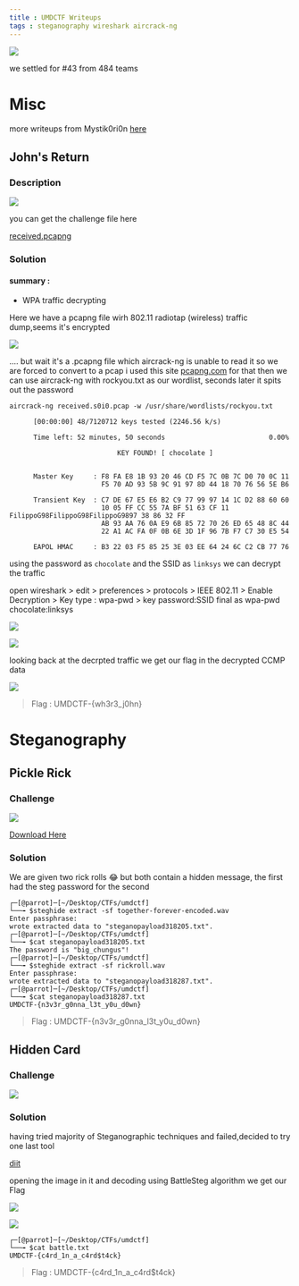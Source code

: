 ```yaml
---
title : UMDCTF Writeups
tags : steganography wireshark aircrack-ng
---
```


![](/img/umdctf/scoreboard.png)

we settled for #43 from 484 teams


# Misc


more writeups from Mystik0ri0n [here](https://github.com/mystickev/CTFwriteups)

## John's Return 

### Description 

![](/img/umdctf/john.png)

you can get the challenge file here 

[received.pcapng](https://github.com/sajjadium/ctf-archives/blob/master/UMDCTF/2021/misc/John_Return/received.pcapng)

### Solution 

#### summary : 
- WPA traffic decrypting 

Here we have a pcapng file wirh 802.11 radiotap (wireless) traffic dump,seems it's encrypted 

![](/img/umdctf/wireshark1.png)

....
but wait it's a .pcapng file which aircrack-ng is unable to read it so we are forced to convert to a pcap 
i used this site [pcapng.com](https://pcapng.com) for that 
then we can use aircrack-ng with rockyou.txt as our wordlist, 
seconds later it spits out the password 

```
aircrack-ng received.s0i0.pcap -w /usr/share/wordlists/rockyou.txt 

      [00:00:00] 48/7120712 keys tested (2246.56 k/s) 

      Time left: 52 minutes, 50 seconds                          0.00%

                           KEY FOUND! [ chocolate ]


      Master Key     : F8 FA E8 1B 93 20 46 CD F5 7C 0B 7C D0 70 0C 11 
                       F5 70 AD 93 5B 9C 91 97 8D 44 18 70 76 56 5E B6 

      Transient Key  : C7 DE 67 E5 E6 B2 C9 77 99 97 14 1C D2 88 60 60 
                       10 05 FF CC 55 7A BF 51 63 CF 11 FilippoG98FilippoG98FilippoG9897 38 86 32 FF 
                       AB 93 AA 76 0A E9 6B 85 72 70 26 ED 65 48 8C 44 
                       22 A1 AC FA 0F 0B 6E 3D 1F 96 7B F7 C7 30 E5 54 

      EAPOL HMAC     : B3 22 03 F5 85 25 3E 03 EE 64 24 6C C2 CB 77 76 
```
using the password as `chocolate` and the SSID as `linksys` we can decrypt the traffic 

open wireshark > edit > preferences > protocols > IEEE 802.11 > Enable Decryption > Key type : wpa-pwd > key 
password:SSID final as wpa-pwd chocolate:linksys

![](/img/umdctf/key1.png)

![](/img/umdctf/key0.png)

looking back at the decrpted traffic we get our flag in the decrypted CCMP data 

![](/img/umdctf/flag1.png)

> Flag : UMDCTF-{wh3r3_j0hn}


# Steganography 


## Pickle Rick

### Challenge 

![](/img/umdctf/pickle.png)


[Download Here](https://drive.google.com/drive/folders/135epDZ18MdIycbBt_Fekbi8hdF-83v6Y)

### Solution 

We are given two rick rolls :joy: but both contain a hidden message, the first had the steg password for the second

```
┌─[@parrot]─[~/Desktop/CTFs/umdctf]
└──╼ $steghide extract -sf together-forever-encoded.wav 
Enter passphrase: 
wrote extracted data to "steganopayload318205.txt".
┌─[@parrot]─[~/Desktop/CTFs/umdctf]
└──╼ $cat steganopayload318205.txt 
The password is "big_chungus"!
┌─[@parrot]─[~/Desktop/CTFs/umdctf]
└──╼ $steghide extract -sf rickroll.wav 
Enter passphrase: 
wrote extracted data to "steganopayload318287.txt".
┌─[@parrot]─[~/Desktop/CTFs/umdctf]
└──╼ $cat steganopayload318287.txt 
UMDCTF-{n3v3r_g0nna_l3t_y0u_d0wn}

```

> Flag : UMDCTF-{n3v3r_g0nna_l3t_y0u_d0wn}



## Hidden Card 


### Challenge 

![](/img/umdctf/hidden.png)


### Solution 

having tried majority of Steganographic techniques and failed,decided to try one last tool 

[diit](http://diit.sourceforge.net/)

opening the image in it and decoding using BattleSteg algorithm we get our Flag 

![](/img/umdctf/diit.png)


![](/img/umdctf/success.png)


```
┌─[@parrot]─[~/Desktop/CTFs/umdctf]
└──╼ $cat battle.txt 
UMDCTF-{c4rd_1n_a_c4rd$t4ck}
```


> Flag : UMDCTF-{c4rd_1n_a_c4rd$t4ck}
